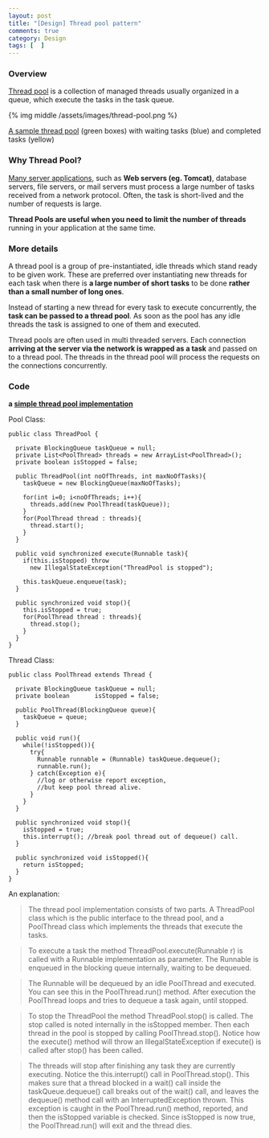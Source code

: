 ```yaml
---
layout: post
title: "[Design] Thread pool pattern"
comments: true
category: Design
tags: [  ]
---
```


### Overview

[Thread pool](http://programmers.stackexchange.com/a/173580) is a collection of managed threads usually organized in a queue, which execute the tasks in the task queue.

{% img middle /assets/images/thread-pool.png %}

[A sample thread pool](http://en.wikipedia.org/wiki/Thread_pool_pattern) (green boxes) with waiting tasks (blue) and completed tasks (yellow)

### Why Thread Pool?

[Many server applications](http://www.ibm.com/developerworks/library/j-jtp0730/), such as __Web servers (eg. Tomcat)__, database servers, file servers, or mail servers must process a large number of tasks received from a network protocol. Often, the task is short-lived and the number of requests is large. 

__Thread Pools are useful when you need to limit the number of threads__ running in your application at the same time. 

### More details

A thread pool is a group of pre-instantiated, idle threads which stand ready to be given work. These are preferred over instantiating new threads for each task when there is __a large number of short tasks__ to be done __rather than a small number of long ones__. 

Instead of starting a new thread for every task to execute concurrently, the __task can be passed to a thread pool__. As soon as the pool has any idle threads the task is assigned to one of them and executed.

Thread pools are often used in multi threaded servers. Each connection __arriving at the server via the network is wrapped as a task__ and passed on to a thread pool. The threads in the thread pool will process the requests on the connections concurrently.

### Code

__a [simple thread pool implementation](http://tutorials.jenkov.com/java-concurrency/thread-pools.html)__

Pool Class: 

	public class ThreadPool {

	  private BlockingQueue taskQueue = null;
	  private List<PoolThread> threads = new ArrayList<PoolThread>();
	  private boolean isStopped = false;

	  public ThreadPool(int noOfThreads, int maxNoOfTasks){
	    taskQueue = new BlockingQueue(maxNoOfTasks);

	    for(int i=0; i<noOfThreads; i++){
	      threads.add(new PoolThread(taskQueue));
	    }
	    for(PoolThread thread : threads){
	      thread.start();
	    }
	  }

	  public void synchronized execute(Runnable task){
	    if(this.isStopped) throw
	      new IllegalStateException("ThreadPool is stopped");

	    this.taskQueue.enqueue(task);
	  }

	  public synchronized void stop(){
	    this.isStopped = true;
	    for(PoolThread thread : threads){
	      thread.stop();
	    }
	  }
	}

Thread Class: 

	public class PoolThread extends Thread {

	  private BlockingQueue taskQueue = null;
	  private boolean       isStopped = false;

	  public PoolThread(BlockingQueue queue){
	    taskQueue = queue;
	  }

	  public void run(){
	    while(!isStopped()){
	      try{
	        Runnable runnable = (Runnable) taskQueue.dequeue();
	        runnable.run();
	      } catch(Exception e){
	        //log or otherwise report exception,
	        //but keep pool thread alive.
	      }
	    }
	  }

	  public synchronized void stop(){
	    isStopped = true;
	    this.interrupt(); //break pool thread out of dequeue() call.
	  }

	  public synchronized void isStopped(){
	    return isStopped;
	  }
	}

An explanation: 

> The thread pool implementation consists of two parts. A ThreadPool class which is the public interface to the thread pool, and a PoolThread class which implements the threads that execute the tasks.

> To execute a task the method ThreadPool.execute(Runnable r) is called with a Runnable implementation as parameter. The Runnable is enqueued in the blocking queue internally, waiting to be dequeued.

> The Runnable will be dequeued by an idle PoolThread and executed. You can see this in the PoolThread.run() method. After execution the PoolThread loops and tries to dequeue a task again, until stopped.

> To stop the ThreadPool the method ThreadPool.stop() is called. The stop called is noted internally in the isStopped member. Then each thread in the pool is stopped by calling PoolThread.stop(). Notice how the execute() method will throw an IllegalStateException if execute() is called after stop() has been called.

> The threads will stop after finishing any task they are currently executing. Notice the this.interrupt() call in PoolThread.stop(). This makes sure that a thread blocked in a wait() call inside the taskQueue.dequeue() call breaks out of the wait() call, and leaves the dequeue() method call with an InterruptedException thrown. This exception is caught in the PoolThread.run() method, reported, and then the isStopped variable is checked. Since isStopped is now true, the PoolThread.run() will exit and the thread dies.

